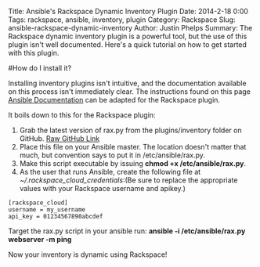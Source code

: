 Title: Ansible's Rackspace Dynamic Inventory Plugin
Date: 2014-2-18 0:00
Tags: rackspace, ansible, inventory, plugin
Category: Rackspace
Slug: ansible-rackspace-dynamic-inventory
Author: Justin Phelps
Summary: The Rackspace dynamic inventory plugin is a powerful tool, but the use of this plugin isn't well documented. Here's a quick tutorial on how to get started with this plugin.

#How do I install it?

Installing inventory plugins isn't intuitive, and the documentation available on this process isn't immediately clear. The instructions found on this page [Ansible Documentation](http://docs.ansible.com/intro_dynamic_inventory.html) can be adapted for the Rackspace plugin.

It boils down to this for the Rackspace plugin:

1. Grab the latest version of rax.py from the plugins/inventory folder on GitHub. [Raw GitHub Link](https://raw.githubusercontent.com/ansible/ansible/devel/contrib/inventory/rax.py)
1. Place this file on your Ansible master. The location doesn't matter that much, but convention says to put it in /etc/ansible/rax.py.
1. Make this script executable by issuing **chmod +x /etc/ansible/rax.py**.
1. As the user that runs Ansible, create the following file at *~/.rackspace_cloud_credentials*:(Be sure to replace the appropriate values with your Rackspace username and apikey.)
```
[rackspace_cloud]
username = my_username
api_key = 01234567890abcdef
```

Target the rax.py script in your ansible run: **ansible -i /etc/ansible/rax.py webserver -m ping**

Now your inventory is dynamic using Rackspace!
